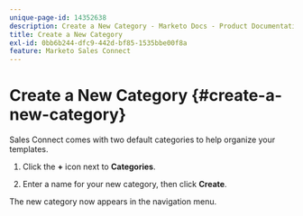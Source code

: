 ```yaml
---
unique-page-id: 14352638
description: Create a New Category - Marketo Docs - Product Documentation
title: Create a New Category
exl-id: 0bb6b244-dfc9-442d-bf85-1535bbe00f8a
feature: Marketo Sales Connect
---
```

# Create a New Category {#create-a-new-category}

Sales Connect comes with two default categories to help organize your templates.

1. Click the **+** icon next to **Categories**.

1. Enter a name for your new category, then click **Create**.

The new category now appears in the navigation menu.
